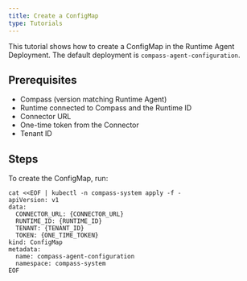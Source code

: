```yaml
---
title: Create a ConfigMap
type: Tutorials
---
```


This tutorial shows how to create a ConfigMap in the Runtime Agent Deployment. The default deployment is `compass-agent-configuration`.

## Prerequisites

- Compass (version matching Runtime Agent)
- Runtime connected to Compass and the Runtime ID
- Connector URL
- One-time token from the Connector
- Tenant ID

## Steps

To create the ConfigMap, run:

```
cat <<EOF | kubectl -n compass-system apply -f -
apiVersion: v1
data:
  CONNECTOR_URL: {CONNECTOR_URL}
  RUNTIME_ID: {RUNTIME_ID}
  TENANT: {TENANT_ID}
  TOKEN: {ONE_TIME_TOKEN}
kind: ConfigMap
metadata:
  name: compass-agent-configuration
  namespace: compass-system
EOF
```